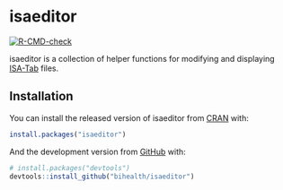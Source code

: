 
<!-- README.md is generated from README.Rmd. Please edit that file -->

# isaeditor

<!-- badges: start -->
<!-- badges: start -->

[![R-CMD-check](https://github.com/bihealth/isaeditor/workflows/R-CMD-check/badge.svg)](https://github.com/bihealth/isaeditor/actions)
<!-- badges: end --> <!-- badges: end -->

isaeditor is a collection of helper functions for modifying and
displaying [ISA-Tab](https://isa-tools.org/) files.

## Installation

You can install the released version of isaeditor from
[CRAN](https://CRAN.R-project.org) with:

``` r
install.packages("isaeditor")
```

And the development version from [GitHub](https://github.com/) with:

``` r
# install.packages("devtools")
devtools::install_github("bihealth/isaeditor")
```
